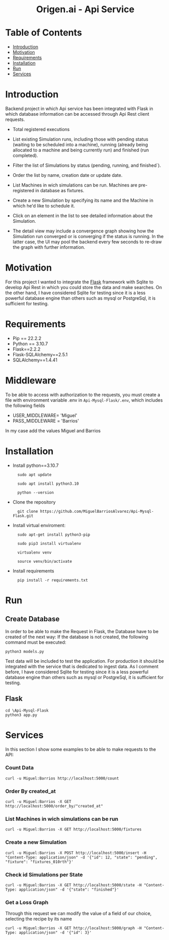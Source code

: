 <h1 align="center"> Origen.ai - Api Service </h1>

# Table of Contents
- [Introduction](#Introduction)
- [Motivation](#Motivation)
- [Requirements](#Requirements)
- [Installation](#Installation)
- [Run](#Run)
- [Services](#Services)

# Introduction
Backend project in which Api service has been integrated with Flask in which database information can be accessed through Api Rest client requests.

- Total registered executions
- List existing Simulation runs, including those with pending status (waiting to be scheduled into a machine), running (already being allocated to a machine and being currently run) and finished (run completed).

- Filter the list of Simulations by status (pending, running, and finished`).

- Order the list by name, creation date or update date.

- List Machines in wich simulations can be run. Machines are pre-registered in database as fixtures.

- Create a new Simulation by specifying its name and the Machine in which he'd like to schedule it.

- Click on an element in the list to see detailed information about the Simulation.

- The detail view may include a convergence graph showing how the Simulation run converged or is converging if the status is running. In the latter case, the UI may pool the backend every few seconds to re-draw the graph with further information.

# Motivation
For this project I wanted to integrate the [Flask](https://flask.palletsprojects.com/en/2.2.x/) framework with Sqlite to develop Api Rest in which you could store the data and make searches.
On the other hand, I have considered Sqlite for testing since it is a less powerful database engine than others such as mysql or PostgreSql, it is sufficient for testing.


# Requirements
- Pip == 22.2.2
- Python == 3.10.7
- Flask==2.2.2
- Flask-SQLAlchemy==2.5.1
- SQLAlchemy==1.4.41

# Middleware
To be able to access with authorization to the requests, you must create a file with environment variable .env in `Api-Mysql-Flask/.env`, which includes the following fields

- USER_MIDDLEWARE= 'Miguel'
- PASS_MIDDLEWARE = 'Barrios'

In my case add the values Miguel and Barrios
# Installation
- Install python==3.10.7

        sudo apt update

        sudo apt install python3.10

        python --version

- Clone the repository

        git clone https://github.com/MiguelBarriosAlvarez/Api-Mysql-Flask.git

- Install virtual enviroment: 

        sudo apt-get install python3-pip

        sudo pip3 install virtualenv

        virtualenv venv

        source venv/bin/activate

- Install requirements

        pip install -r requirements.txt

# Run 
## Create Database
In order to be able to make the Request in Flask, the Database have to be created of the next way: 
If the database is not created, the following command must be executed:

`python3 models.py`

Test data will be included to test the application.
For production it should be integrated with the service that is dedicated to ingest data.
As I comment before, I have considered Sqlite for testing since it is a less powerful database engine than others such as mysql or PostgreSql, it is sufficient for testing.
## Flask

    cd \Api-Mysql-Flask
    python3 app.py

# Services
In this section I show some examples to be able to make requests to the API:


### Count Data

    curl -u Miguel:Barrios http://localhost:5000/count


### Order By created_at

    curl -u Miguel:Barrios -X GET http://localhost:5000/order_by/"created_at"

### List Machines in wich simulations can be run

    curl -u Miguel:Barrios -X GET http://localhost:5000/fixtures

### Create a new Simulation

    curl -u Miguel:Barrios -X POST http://localhost:5000/insert -H "Content-Type: application/json" -d '{"id": 12, "state": "pending", "fixture": "fixtures_010rth"}'


### Check id Simulations per State


    curl -u Miguel:Barrios -X GET http://localhost:5000/state -H "Content-Type: application/json" -d '{"state": "finished"}'


### Get a Loss Graph
Through this request we can modify the value of a field of our choice, selecting the recipe by its name

    curl -u Miguel:Barrios -X GET http://localhost:5000/graph -H "Content-Type: application/json" -d '{"id": 3}'


